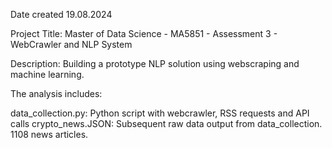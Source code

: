Date created 19.08.2024

Project Title: Master of Data Science - MA5851 - Assessment 3 - WebCrawler and NLP System

Description: Building a prototype NLP solution using webscraping and machine learning.

The analysis includes:

data_collection.py: Python script with webcrawler, RSS requests and API calls
crypto_news.JSON: Subsequent raw data output from data_collection. 1108 news articles.  
